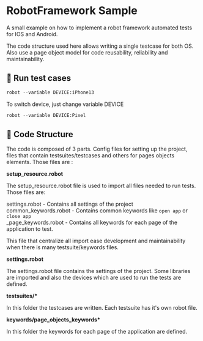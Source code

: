 # RobotFramework Sample

A small example on how to implement a robot framework automated tests for IOS and Android.  

The code structure used here allows writing a single testcase for both OS.  
Also use a page object model for code reusability, reliability and  maintainability.

## 🚀 Run test cases

```python
robot --variable DEVICE:iPhone13
```

To switch device, just change variable DEVICE
```python
robot --variable DEVICE:Pixel
```

## 📖 Code Structure
The code is composed of 3 parts. Config files for setting up the project, files that contain testsuites/testcases and others for pages objects elements. Those files are :

**setup_resource.robot**

The setup_resource.robot file is used to import all files needed to run tests. Those files are:

settings.robot - Contains all settings of the project  
common_keywords.robot - Contains common keywords like `open app` or `close app`  
<name>_page_keywords.robot - Contains all keywords for each page of the application to test. 

This file that centralize all import ease development and maintainability when there is many testsuite/keywords files.

**settings.robot**

The settings.robot file contains the settings of the project. Some libraries are imported and also the devices which are used to run the tests are defined.

**testsuites/\***

In this folder the testcases are written. Each testsuite has it's own robot file.

**keywords/page_objects_keywords\***

In this folder the keywords for each page of the application are defined.

